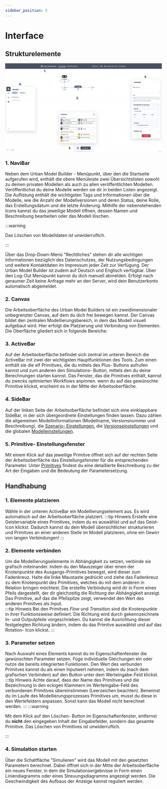 ```yaml
---
sidebar_position: 5
---
```

# Interface
## Strukturelemente 

![Interface](./img/Interface.png)

### 1. NaviBar
Neben dem Urban Model Builder - Menüpunkt, über den die Startseite aufgerufen wird, enthält die obere Menüleiste zwei Übersichtslisten sowohl zu deinen privaten Modellen als auch zu allen veröffentlichten Modellen. Veröffentlichst du deine Modelle werden sie dir in beiden Listen angezeigt. Die Auflistung enthält die wichtigsten Tags und Informationen über die Modelle, wie die Anzahl der Modellversionen und deren Status, deine Rolle, das Erstellungsdatum und die letzte Änderung. Mithilfe der nebenstehenden Icons kannst du das jeweilige Modell öffnen, dessen Namen und Beschreibung bearbeiten oder das Modell löschen.  

:::warning

Das Löschen von Modelldaten ist unwiderruflich.

:::

Über das Drop-Down-Menü "Rechtliches" stehen dir alle wichtigen Informationen bezüglich des Datenschutzes, der Nutzungsbedingungen und weitere Kontaktdaten im Impressum jeder Zeit zur Verfügung. 
Der Urban Model Builder ist zudem auf Deutsch und Englisch verfügbar.
Über den Log-Out Menüpunkt kannst du dich manuell abmelden. Erfolgt nach geraumer Zeit keine Anfrage mehr an den Server, wird dein Benutzerkonto automatisch abgemeldet. 

### 2. Canvas
Die Arbeitsoberfläche des Urban Model Builders ist ein zweidimensionaler unbegrenzter Canvas, auf dem du dich frei bewegen kannst. Der Canvas bildet den zentralen Modellierungsbereich, in dem das Modell visuell aufgebaut wird. Hier erfolgt die Platzierung und Verbindung von Elementen.
Die Oberfläche gliedert sich in folgende Bereiche:

### 3. ActiveBar
Auf der Arbeitsoberfläche befindet sich zentral im unteren Bereich die ActiveBar mit zwei der wichtigsten Hauptfunktionen des Tools. Zum einen enthält sie die elf Primitives, die du mittels des Plus- Buttons aufrufen kannst und zum anderen den Simulations- Button, mittels den du deine Berechnungen starten kannst. Das Fenster, das die Primitves enthält, kannst du zwecks optimierten Workflows anpinnen. wenn du auf das gewünschte Primitive klickst, erscheint es in der Mitte der Arbeitsoberfläche.

### 4. SideBar
Auf der linken Seite der Arbeitsoberfläche befindet sich eine einklappbare SideBar, in der sich übergeordnete Einstellungen finden lassen. Dazu zählen die allgemeinen Modellinformationen (Modellname, Versionsnummer und Beschreibung), die [Szenario- Einstellungen](./Einstellungen/Szenario-%20Einstellungen.md), die [Versionseinstellungen](./Einstellungen/Versions-Einstellungen.md) und die globalen [Modelleinstellungen](./Einstellungen/Modell-%20Einstellungen.md). 

### 5. Primitive- Einstellungsfenster
Mit einem Klick auf das jeweilige Primitve öffnet sich auf der rechten Seite der Arbeitsoberfläche das Einstellungsfenster für die entsprechenden Parameter. Unter [Primitives](Primitives.md) findest du eine detaillierte Beschreibung zu der Art der Eingaben und die Bedeutung der Parametersetzung.




## Handhabung 

### 1. Elemente platzieren 
Wähle in der unteren ActiveBar ein Modellierungselement aus. Es wird automatisch auf der Arbeitsoberfläche platziert.
:::tip Hinweis
Erstelle eine Geistervariable eines Primitives, indem du es auswählst und auf das Geist- Icon klickst. Dadurch kannst du dein Modell übersichtlicher strukturieren und Primitves an einer anderen Stelle im Modell platzieren, ohne ein Gewirr von langen Verbindungen! 
:::
### 2. Elemente verbinden
Um die Modellierungselemente in Abhängigkeit zu setzen, verbinde sie grafisch miteinander. Indem du den Mauszeiger über einen der Knotenpunkte des Ausgangs-Primitives bewegst, wird dieser zum Fadenkreuz. Halte die linke Maustaste gedrückt und ziehe das Fadenkreuz zu dem Knotenpunkt des Primitives, welches du mit dem anderen in Relation bringen möchtest. Die erstellte Verbindung wird dir in Form eines Pfeils dargestellt, der dir gleichzeitig die Richtung der Abhängigkeit anzeigt. Das Primitive, auf das die Pfeilspitze zeigt, verwendet den Wert des anderen Primitves als Input.  
:::tip Hinweis
Bei den Primitves *Flow* und *Transition* sind die Knotenpunkte in ihrer Funktionsweise definiert. Die Richtung wird durch gekennzeichnete In- und Outputpfeile vorgeschrieben. Du kannst die Ausrichtung dieser festgelegten Richtung ändern, indem du das Primitve auswählst und auf das Rotation- Icon klickst.
:::

### 3. Parameter setzen 
Nach Auswahl eines Elements kannst du im Eigenschaftenfenster die gewünschten Parameter setzen. Füge individuelle Gleichungen ein oder nutze die bereits integrierten Funktionen. Den Wert des verbunden Primitves kannst du als einen Inputwert nehmen, indem du (nach dem grafischen Verbinden) auf den Button unter dem Werteingabe-Feld klickst.
:::tip Hinweis
Achte darauf, dass der Name des Primitives und die Bezeichnung in den eckigen Klammern im Werteingabe-Feld des verbundenen Primitives übereinstimmen (Leerzeichen beachten). Benennst du im Laufe des Modellierungsprozesses Primitives um, musst du diese in den Wertefeldern anpassen. Sonst kann das Modell nicht berechnet werden. 
:::
:::warning

Mit dem Klick auf den Löschen- Button im Eigenschaftenfenster, entfernst du **nicht** den eingegeben Inhalt der Eingabefelder, sondern das gesamte Primitive. Das Löschen von Primitives ist unwiderruflich.

:::

### 4. Simulation starten 
Über die Schaltfläche "Simulieren" wird das Modell mit den gesetzten Parametern berechnet. Dabei öffnet sich in der Mitte der Arbeitsoberfläche ein neues Fenster, in dem die Simulationsergebnisse in Form einen Liniendiagramms oder eines Streuungsdiagramms angezeigt werden. Die Geschwindigkeit des Aufbaus der Anzeige kannst reguliert werden.
